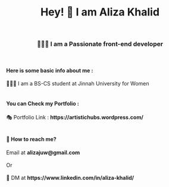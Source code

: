 <h1 align="center" >Hey!  👋 I am <b>Aliza Khalid</b></h1><br>
<h3 align="center">👩🏼‍💻 I am a Passionate front-end developer</h3><br>
<h4>Here is some basic info about me : </h4>
👩🏻‍🎓 I am a BS-CS student at Jinnah University for Women <br><br>
<h4>You can Check my Portfolio : </h4>
🎭 Portfolio Link : <b>https://artistichubs.wordpress.com/</b><br><br>

<h4>💬 How to reach me?</h4> 
Email at <b>alizajuw@gmail.com</b>
<br><br>
Or
<br><br>
💬 DM at <b>https://www.linkedin.com/in/aliza-khalid/</b>

